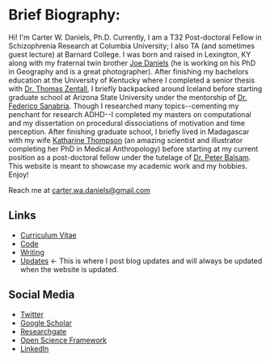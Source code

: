 # Brief Biography:

Hi! I'm Carter W. Daniels, Ph.D. Currently, I am a T32 Post-doctoral Fellow in Schizophrenia Research at Columbia University; I also TA (and sometimes guest lecture) at Barnard College. I was born and raised in Lexington, KY along with my fraternal twin brother [Joe Daniels](https://www.joeadaniels.com/?fbclid=IwAR0GLdCzlIzDi4W49y7MdAPdjK7QAWvLSe8i03U4FeSQC6URh5mh-xYd-2U) (he is working on his PhD in Geography and is a great photographer). After finishing my bachelors education at the University of Kentucky where I completed a senior thesis with [Dr. Thomas Zentall](https://psychology.as.uky.edu/users/zentall), I briefly backpacked around Iceland before starting graduate school at Arizona State University under the mentorship of [Dr. Federico Sanabria](https://psychology.asu.edu/research/labs/basic-behavioral-processes-lab-sanabria). Though I researched many topics--cementing my penchant for research ADHD--I completed my masters on computational and my dissertation on procedural dissociations of motivation and time perception. After finishing graduate school, I briefly lived in Madagascar with my wife [Katharine Thompson](https://kateetthompson.wixsite.com/mysite) (an amazing scientist and illustrator completing her PhD in Medical Anthropology) before starting at my current position as a post-doctoral fellow under the tutelage of [Dr. Peter Balsam](http://dept.psych.columbia.edu/balsam/). This website is meant to showcase my academic work and my hobbies. Enjoy! 

Reach me at carter.wa.daniels@gmail.com

## Links

* [Curriculum Vitae](CV.md)
* [Code](code.md)
* [Writing](writing.md)
* [Updates](updates.md) <- This is where I post blog updates and will always be updated when the website is updated. 

## Social Media

* [Twitter](https://twitter.com/cwdanielsRW)
* [Google Scholar](https://scholar.google.com/citations?user=BTGMcAoAAAAJ&hl=en&oi=ao)
* [Researchgate](https://www.researchgate.net/profile/Carter_Daniels)
* [Open Science Framework](https://osf.io/rvbd6/)
* [LinkedIn](https://www.linkedin.com/in/carter-daniels-8b516b208)

